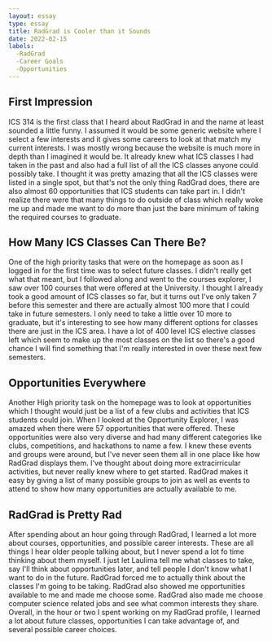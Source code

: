 ```yaml
---
layout: essay
type: essay
title: RadGrad is Cooler than it Sounds
date: 2022-02-15
labels:
  -RadGrad
  -Career Goals
  -Opportunities
---
```


<h2>First Impression</h2>
ICS 314 is the first class that I heard about RadGrad in and the name at least sounded a little funny. I assumed it would be some generic website where I select a few interests and it gives some careers to look at that match my current interests. I was mostly wrong because the website is much more in depth than I imagined it would be. It already knew what ICS classes I had taken in the past and also had a full list of all the ICS classes anyone could possibly take. I thought it was pretty amazing that all the ICS classes were listed in a single spot, but that's not the only thing RadGrad does, there are also almost 60 opportunities that ICS students can take part in. I didn't realize there were that many things to do outside of class which really woke me up and made me want to do more than just the bare minimum of taking the required courses to graduate.

<h2>How Many ICS Classes Can There Be?</h2>
One of the high priority tasks that were on the homepage as soon as I logged in for the first time was to select future classes. I didn't really get what that meant, but I followed along and went to the courses explorer, I saw over 100 courses that were offered at the University. I thought I already took a good amount of ICS classes so far, but it turns out I've only taken 7 before this semester and there are actually almost 100 more that I could take in future semesters. I only need to take a little over 10 more to graduate, but it's interesting to see how many different options for classes there are just in the ICS area. I have a lot of 400 level ICS elective classes left which seem to make up the most classes on the list so there's a good chance I will find something that I'm really interested in over these next few semesters.

<h2>Opportunities Everywhere</h2>
Another High priority task on the homepage was to look at opportunities which I thought would just be a list of a few clubs and activities that ICS students could join. When I looked at the Opportunity Explorer, I was amazed when there were 57 opportunities that were offered. These opportunities were also very diverse and had many different categories like clubs, competitions, and hackathons to name a few. I knew these events and groups were around, but I've never seen them all in one place like how RadGrad displays them. I've thought about doing more extracirricular activities, but never really knew where to get started. RadGrad makes it easy by giving a list of many possible groups to join as well as events to attend to show how many opportunities are actually available to me.

<h2>RadGrad is Pretty Rad</h2>
After spending about an hour going through RadGrad, I learned a lot more about courses, opportunities, and possible career interests. These are all things I hear older people talking about, but I never spend a lot fo time thinking about them myself. I just let Laulima tell me what classes to take, say I'll think about opportunities later, and tell people I don't know what I want to do in the future. RadGrad forced me to actually think about the classes I'm going to be taking. RadGrad also showed me opportunities available to me and made me choose some. RadGrad also made me choose computer science related jobs and see what common interests they share. Overall, in the hour or two I spent working on my RadGrad profile, I learned a lot about future classes, opportunities I can take advantage of, and several possible career choices.
